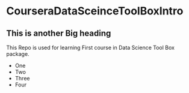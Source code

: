 # CourseraDataSceinceToolBoxIntro
## This is another Big heading
This Repo is used for learning First course in Data Science Tool Box package.

* One
* Two
* Three
* Four
